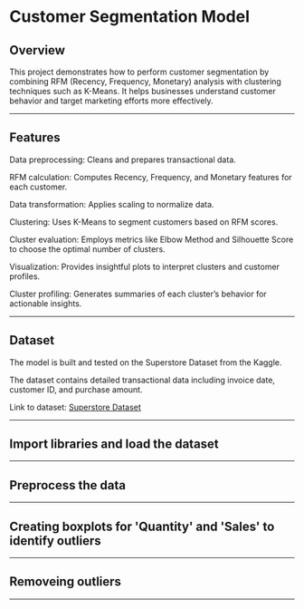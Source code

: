 # Customer Segmentation Model

## Overview
This project demonstrates how to perform customer segmentation by combining RFM (Recency, Frequency, Monetary) analysis with clustering techniques such as K-Means. It helps businesses understand customer behavior and target marketing efforts more effectively.

---
## Features
Data preprocessing: Cleans and prepares transactional data.

RFM calculation: Computes Recency, Frequency, and Monetary features for each customer.

Data transformation: Applies scaling to normalize data.

Clustering: Uses K-Means to segment customers based on RFM scores.

Cluster evaluation: Employs metrics like Elbow Method and Silhouette Score to choose the optimal number of clusters.

Visualization: Provides insightful plots to interpret clusters and customer profiles.

Cluster profiling: Generates summaries of each cluster’s behavior for actionable insights.

---
## Dataset
The model is built and tested on the Superstore Dataset from the Kaggle.

The dataset contains detailed transactional data including invoice date, customer ID, and purchase amount.

Link to dataset: [Superstore Dataset](https://www.kaggle.com/datasets/vivek468/superstore-dataset-final?resource=download)

---
## Import libraries and load the dataset

---
## Preprocess the data

---
## Creating boxplots for 'Quantity' and 'Sales' to identify outliers

---
## Removeing outliers

---
##



